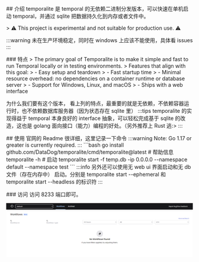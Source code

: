 \## 介绍
temporalite 是 temporal 的无依赖二进制分发版本，可以快速在单机启动 temporal，并通过 sqlite 把数据持久化到内存或者文件中。

\> ⚠️ This project is experimental and not suitable for production use. ⚠️

:::warning
未在生产环境稳定，同时在 windows 上应该不能使用，具体看 issues
:::

\### 特点
\> The primary goal of Temporalite is to make it simple and fast to run Temporal locally or in testing environments.
\> Features that align with this goal:
\> \- Easy setup and teardown
\> \- Fast startup time
\> \- Minimal resource overhead: no dependencies on a container runtime or database server
\> \- Support for Windows, Linux, and macOS
\> \- Ships with a web interface

为什么我们要有这个版本， 看上列的特点，最重要的就是无依赖，不依赖容器运行时，也不依赖数据库服务器（因为状态存在 sqlite 里）
:::tips
temporalite 的实现得益于 temporal 本身良好的 interface 抽象，可以轻松完成基于 sqlite 的改造，这也是 golang 面向接口（能力）编程的好处。（另外推荐上 Rust 逃:>
:::

\## 使用
官网的 Readme 很详细，这里记录一下命令
:::warning
Note: Go 1.17 or greater is currently required.
:::
\`\`\`bash
go install github.com/DataDog/temporalite/cmd/temporalite@latest
\# 帮助信息
temporalite -h
\# 启动
temporalite start -f temp.db -ip 0.0.0.0 --namespace default --namespace test
\`\`\`
:::info
另外还可以使用无 web ui 界面启动和无 db 文件（存在内存中） 启动。分别是 temporalite start --ephemeral 和 temporalite start --headless 的标识符
:::

\### 访问
访问 8233 端口即可。

![image.png](assert/1646795401376-5081453d-1355-485b-9ea7-4f4e0f057bd3.png)